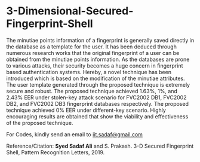 # 3-Dimensional-Secured-Fingerprint-Shell
The minutiae points information of a fingerprint is generally saved directly in the database as a template for the user. It has been deduced through numerous research works that the original fingerprint of a user can be obtained from the minutiae points information. As the databases are prone to various attacks, their security becomes a huge concern in fingerprint based authentication systems. Hereby, a novel technique has been introduced which is based on the modification of the minutiae attributes. The user template generated through the proposed technique is extremely secure and robust. The proposed technique achieved 1.63%, 1%, and 2.43% EER under stolen-key attack scenario for FVC2002 DB1, FVC2002 DB2, and FVC2002 DB3 fingerprint databases respectively. The proposed technique achieved 0% EER under different-key scenario. Highly encouraging results are obtained that show the viability and effectiveness of the proposed technique.




For Codes, kindly send an email to iit.sadaf@gmail.com

Reference/Citation: **Syed Sadaf Ali** and S. Prakash. 3-D Secured Fingerprint Shell, Pattern Recognition Letters, 2019.
